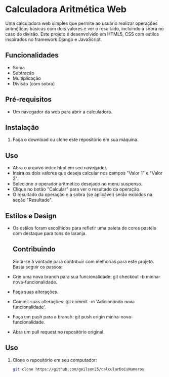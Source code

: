 # Calculadora Aritmética Web

Uma calculadora web simples que permite ao usuário realizar operações aritméticas básicas com dois valores e ver o resultado, incluindo a sobra no caso de divisão. Este projeto é desenvolvido em HTML5, CSS com estilos inspirados no framework Django e JavaScript.

## Funcionalidades

- Soma
- Subtração
- Multiplicação
- Divisão (com sobra)

## Pré-requisitos

- Um navegador da web para abrir a calculadora.

## Instalação

1. Faça o download ou clone este repositório em sua máquina.

## Uso

- Abra o arquivo index.html em seu navegador.
- Insira os dois valores que deseja calcular nos campos "Valor 1" e "Valor 2".
- Selecione o operador aritmético desejado no menu suspenso.
- Clique no botão "Calcular" para ver o resultado da operação.
- O resultado da operação e a sobra (se aplicável) serão exibidos na seção "Resultado".
  
## Estilos e Design

- Os estilos foram escolhidos para refletir uma paleta de cores pastéis com destaque para tons de laranja.

  ## Contribuindo

  Sinta-se à vontade para contribuir com melhorias para este projeto. Basta seguir os passos:

- Crie uma nova branch para sua funcionalidade: git checkout -b minha-nova-funcionalidade.
- Faça suas alterações.
- Commit suas alterações: git commit -m 'Adicionando nova funcionalidade'.
- Faça um push para a branch: git push origin minha-nova-funcionalidade.
- Abra um pull request no repositório original.

## Uso

1. Clone o repositório em seu computador:

   ```bash
   git clone https://github.com/geilson25/calcularDoisNumeros

